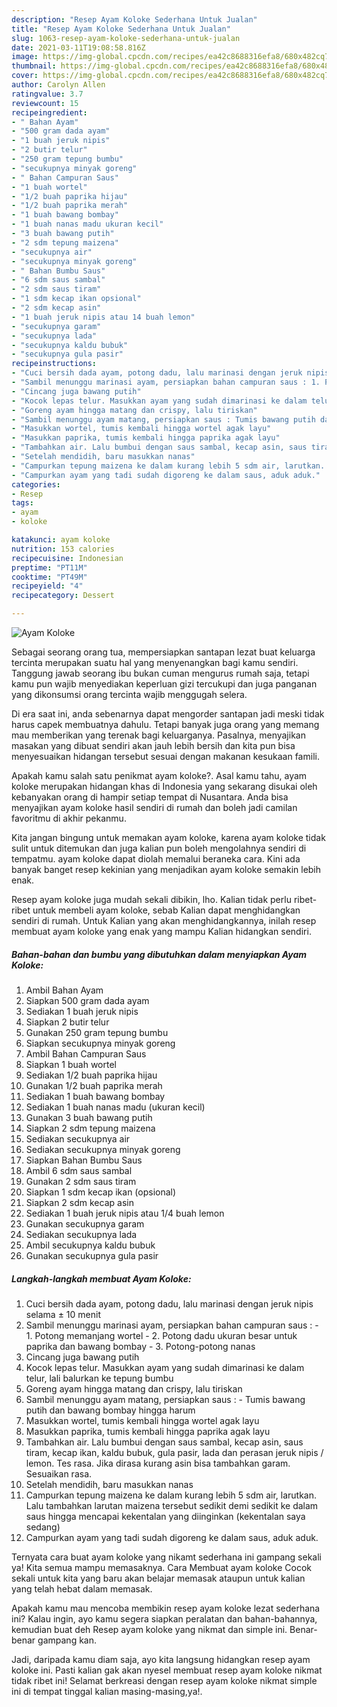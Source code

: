 ```yaml
---
description: "Resep Ayam Koloke Sederhana Untuk Jualan"
title: "Resep Ayam Koloke Sederhana Untuk Jualan"
slug: 1063-resep-ayam-koloke-sederhana-untuk-jualan
date: 2021-03-11T19:08:58.816Z
image: https://img-global.cpcdn.com/recipes/ea42c8688316efa8/680x482cq70/ayam-koloke-foto-resep-utama.jpg
thumbnail: https://img-global.cpcdn.com/recipes/ea42c8688316efa8/680x482cq70/ayam-koloke-foto-resep-utama.jpg
cover: https://img-global.cpcdn.com/recipes/ea42c8688316efa8/680x482cq70/ayam-koloke-foto-resep-utama.jpg
author: Carolyn Allen
ratingvalue: 3.7
reviewcount: 15
recipeingredient:
- " Bahan Ayam"
- "500 gram dada ayam"
- "1 buah jeruk nipis"
- "2 butir telur"
- "250 gram tepung bumbu"
- "secukupnya minyak goreng"
- " Bahan Campuran Saus"
- "1 buah wortel"
- "1/2 buah paprika hijau"
- "1/2 buah paprika merah"
- "1 buah bawang bombay"
- "1 buah nanas madu ukuran kecil"
- "3 buah bawang putih"
- "2 sdm tepung maizena"
- "secukupnya air"
- "secukupnya minyak goreng"
- " Bahan Bumbu Saus"
- "6 sdm saus sambal"
- "2 sdm saus tiram"
- "1 sdm kecap ikan opsional"
- "2 sdm kecap asin"
- "1 buah jeruk nipis atau 14 buah lemon"
- "secukupnya garam"
- "secukupnya lada"
- "secukupnya kaldu bubuk"
- "secukupnya gula pasir"
recipeinstructions:
- "Cuci bersih dada ayam, potong dadu, lalu marinasi dengan jeruk nipis selama ± 10 menit"
- "Sambil menunggu marinasi ayam, persiapkan bahan campuran saus : 1. Potong memanjang wortel 2. Potong dadu ukuran besar untuk paprika dan bawang bombay 3. Potong-potong nanas"
- "Cincang juga bawang putih"
- "Kocok lepas telur. Masukkan ayam yang sudah dimarinasi ke dalam telur, lali balurkan ke tepung bumbu"
- "Goreng ayam hingga matang dan crispy, lalu tiriskan"
- "Sambil menunggu ayam matang, persiapkan saus : Tumis bawang putih dan bawang bombay hingga harum"
- "Masukkan wortel, tumis kembali hingga wortel agak layu"
- "Masukkan paprika, tumis kembali hingga paprika agak layu"
- "Tambahkan air. Lalu bumbui dengan saus sambal, kecap asin, saus tiram, kecap ikan, kaldu bubuk, gula pasir, lada dan perasan jeruk nipis / lemon. Tes rasa. Jika dirasa kurang asin bisa tambahkan garam. Sesuaikan rasa."
- "Setelah mendidih, baru masukkan nanas"
- "Campurkan tepung maizena ke dalam kurang lebih 5 sdm air, larutkan. Lalu tambahkan larutan maizena tersebut sedikit demi sedikit ke dalam saus hingga mencapai kekentalan yang diinginkan (kekentalan saya sedang)"
- "Campurkan ayam yang tadi sudah digoreng ke dalam saus, aduk aduk."
categories:
- Resep
tags:
- ayam
- koloke

katakunci: ayam koloke 
nutrition: 153 calories
recipecuisine: Indonesian
preptime: "PT11M"
cooktime: "PT49M"
recipeyield: "4"
recipecategory: Dessert

---
```



![Ayam Koloke](https://img-global.cpcdn.com/recipes/ea42c8688316efa8/680x482cq70/ayam-koloke-foto-resep-utama.jpg)

Sebagai seorang orang tua, mempersiapkan santapan lezat buat keluarga tercinta merupakan suatu hal yang menyenangkan bagi kamu sendiri. Tanggung jawab seorang ibu bukan cuman mengurus rumah saja, tetapi kamu pun wajib menyediakan keperluan gizi tercukupi dan juga panganan yang dikonsumsi orang tercinta wajib menggugah selera.

Di era  saat ini, anda sebenarnya dapat mengorder santapan jadi meski tidak harus capek membuatnya dahulu. Tetapi banyak juga orang yang memang mau memberikan yang terenak bagi keluarganya. Pasalnya, menyajikan masakan yang dibuat sendiri akan jauh lebih bersih dan kita pun bisa menyesuaikan hidangan tersebut sesuai dengan makanan kesukaan famili. 



Apakah kamu salah satu penikmat ayam koloke?. Asal kamu tahu, ayam koloke merupakan hidangan khas di Indonesia yang sekarang disukai oleh kebanyakan orang di hampir setiap tempat di Nusantara. Anda bisa menyajikan ayam koloke hasil sendiri di rumah dan boleh jadi camilan favoritmu di akhir pekanmu.

Kita jangan bingung untuk memakan ayam koloke, karena ayam koloke tidak sulit untuk ditemukan dan juga kalian pun boleh mengolahnya sendiri di tempatmu. ayam koloke dapat diolah memalui beraneka cara. Kini ada banyak banget resep kekinian yang menjadikan ayam koloke semakin lebih enak.

Resep ayam koloke juga mudah sekali dibikin, lho. Kalian tidak perlu ribet-ribet untuk membeli ayam koloke, sebab Kalian dapat menghidangkan sendiri di rumah. Untuk Kalian yang akan menghidangkannya, inilah resep membuat ayam koloke yang enak yang mampu Kalian hidangkan sendiri.

<!--inarticleads1-->

##### Bahan-bahan dan bumbu yang dibutuhkan dalam menyiapkan Ayam Koloke:

1. Ambil  Bahan Ayam
1. Siapkan 500 gram dada ayam
1. Sediakan 1 buah jeruk nipis
1. Siapkan 2 butir telur
1. Gunakan 250 gram tepung bumbu
1. Siapkan secukupnya minyak goreng
1. Ambil  Bahan Campuran Saus
1. Siapkan 1 buah wortel
1. Sediakan 1/2 buah paprika hijau
1. Gunakan 1/2 buah paprika merah
1. Sediakan 1 buah bawang bombay
1. Sediakan 1 buah nanas madu (ukuran kecil)
1. Gunakan 3 buah bawang putih
1. Siapkan 2 sdm tepung maizena
1. Sediakan secukupnya air
1. Sediakan secukupnya minyak goreng
1. Siapkan  Bahan Bumbu Saus
1. Ambil 6 sdm saus sambal
1. Gunakan 2 sdm saus tiram
1. Siapkan 1 sdm kecap ikan (opsional)
1. Siapkan 2 sdm kecap asin
1. Sediakan 1 buah jeruk nipis atau 1/4 buah lemon
1. Gunakan secukupnya garam
1. Sediakan secukupnya lada
1. Ambil secukupnya kaldu bubuk
1. Gunakan secukupnya gula pasir




<!--inarticleads2-->

##### Langkah-langkah membuat Ayam Koloke:

1. Cuci bersih dada ayam, potong dadu, lalu marinasi dengan jeruk nipis selama ± 10 menit
1. Sambil menunggu marinasi ayam, persiapkan bahan campuran saus : - 1. Potong memanjang wortel - 2. Potong dadu ukuran besar untuk paprika dan bawang bombay - 3. Potong-potong nanas
1. Cincang juga bawang putih
1. Kocok lepas telur. Masukkan ayam yang sudah dimarinasi ke dalam telur, lali balurkan ke tepung bumbu
1. Goreng ayam hingga matang dan crispy, lalu tiriskan
1. Sambil menunggu ayam matang, persiapkan saus : - Tumis bawang putih dan bawang bombay hingga harum
1. Masukkan wortel, tumis kembali hingga wortel agak layu
1. Masukkan paprika, tumis kembali hingga paprika agak layu
1. Tambahkan air. Lalu bumbui dengan saus sambal, kecap asin, saus tiram, kecap ikan, kaldu bubuk, gula pasir, lada dan perasan jeruk nipis / lemon. Tes rasa. Jika dirasa kurang asin bisa tambahkan garam. Sesuaikan rasa.
1. Setelah mendidih, baru masukkan nanas
1. Campurkan tepung maizena ke dalam kurang lebih 5 sdm air, larutkan. Lalu tambahkan larutan maizena tersebut sedikit demi sedikit ke dalam saus hingga mencapai kekentalan yang diinginkan (kekentalan saya sedang)
1. Campurkan ayam yang tadi sudah digoreng ke dalam saus, aduk aduk.




Ternyata cara buat ayam koloke yang nikamt sederhana ini gampang sekali ya! Kita semua mampu memasaknya. Cara Membuat ayam koloke Cocok sekali untuk kita yang baru akan belajar memasak ataupun untuk kalian yang telah hebat dalam memasak.

Apakah kamu mau mencoba membikin resep ayam koloke lezat sederhana ini? Kalau ingin, ayo kamu segera siapkan peralatan dan bahan-bahannya, kemudian buat deh Resep ayam koloke yang nikmat dan simple ini. Benar-benar gampang kan. 

Jadi, daripada kamu diam saja, ayo kita langsung hidangkan resep ayam koloke ini. Pasti kalian gak akan nyesel membuat resep ayam koloke nikmat tidak ribet ini! Selamat berkreasi dengan resep ayam koloke nikmat simple ini di tempat tinggal kalian masing-masing,ya!.

